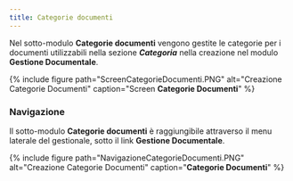 ```yaml
---
title: Categorie documenti
---
```


Nel sotto-modulo **Categorie documenti** vengono gestite le categorie per i documenti utilizzabili nella sezione ***Categoria*** nella creazione nel modulo **Gestione Documentale**.

{% include figure path="ScreenCategorieDocumenti.PNG" alt="Creazione Categorie Documenti" caption="Screen **Categorie Documenti**" %}


### Navigazione

Il sotto-modulo **Categorie documenti** è raggiungibile attraverso il menu laterale del gestionale, sotto il link **Gestione Documentale**.

{% include figure path="NavigazioneCategorieDocumenti.PNG" alt="Creazione Categorie Documenti" caption="**Categorie Documenti**" %}

